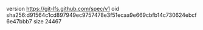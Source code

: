 version https://git-lfs.github.com/spec/v1
oid sha256:d91564c1cd897949ec9757478e3f51ecaa9e669cbfb14c730624ebcf6e47bbb7
size 24467
